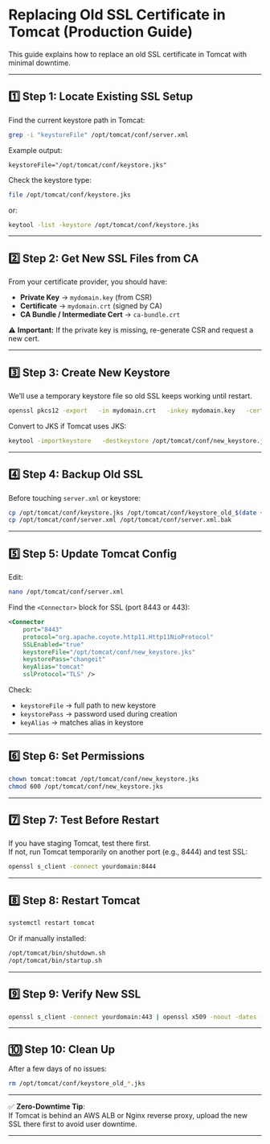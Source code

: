 
# Replacing Old SSL Certificate in Tomcat (Production Guide)

This guide explains how to replace an old SSL certificate in Tomcat with minimal downtime.

---

## 1️⃣ Step 1: Locate Existing SSL Setup

Find the current keystore path in Tomcat:
```bash
grep -i "keystoreFile" /opt/tomcat/conf/server.xml
```
Example output:
```
keystoreFile="/opt/tomcat/conf/keystore.jks"
```

Check the keystore type:
```bash
file /opt/tomcat/conf/keystore.jks
```
or:
```bash
keytool -list -keystore /opt/tomcat/conf/keystore.jks
```

---

## 2️⃣ Step 2: Get New SSL Files from CA

From your certificate provider, you should have:
- **Private Key** → `mydomain.key` (from CSR)
- **Certificate** → `mydomain.crt` (signed by CA)
- **CA Bundle / Intermediate Cert** → `ca-bundle.crt`

⚠ **Important:** If the private key is missing, re-generate CSR and request a new cert.

---

## 3️⃣ Step 3: Create New Keystore

We’ll use a temporary keystore file so old SSL keeps working until restart.

```bash
openssl pkcs12 -export   -in mydomain.crt   -inkey mydomain.key   -certfile ca-bundle.crt   -name tomcat   -out /opt/tomcat/conf/new_keystore.p12
```

Convert to JKS if Tomcat uses JKS:
```bash
keytool -importkeystore   -destkeystore /opt/tomcat/conf/new_keystore.jks   -srckeystore /opt/tomcat/conf/new_keystore.p12   -srcstoretype pkcs12
```

---

## 4️⃣ Step 4: Backup Old SSL

Before touching `server.xml` or keystore:
```bash
cp /opt/tomcat/conf/keystore.jks /opt/tomcat/conf/keystore_old_$(date +%F).jks
cp /opt/tomcat/conf/server.xml /opt/tomcat/conf/server.xml.bak
```

---

## 5️⃣ Step 5: Update Tomcat Config

Edit:
```bash
nano /opt/tomcat/conf/server.xml
```
Find the `<Connector>` block for SSL (port 8443 or 443):
```xml
<Connector 
    port="8443"
    protocol="org.apache.coyote.http11.Http11NioProtocol"
    SSLEnabled="true"
    keystoreFile="/opt/tomcat/conf/new_keystore.jks"
    keystorePass="changeit"
    keyAlias="tomcat"
    sslProtocol="TLS" />
```

Check:
- `keystoreFile` → full path to new keystore
- `keystorePass` → password used during creation
- `keyAlias` → matches alias in keystore

---

## 6️⃣ Step 6: Set Permissions

```bash
chown tomcat:tomcat /opt/tomcat/conf/new_keystore.jks
chmod 600 /opt/tomcat/conf/new_keystore.jks
```

---

## 7️⃣ Step 7: Test Before Restart

If you have staging Tomcat, test there first.  
If not, run Tomcat temporarily on another port (e.g., 8444) and test SSL:
```bash
openssl s_client -connect yourdomain:8444
```

---

## 8️⃣ Step 8: Restart Tomcat

```bash
systemctl restart tomcat
```
Or if manually installed:
```bash
/opt/tomcat/bin/shutdown.sh
/opt/tomcat/bin/startup.sh
```

---

## 9️⃣ Step 9: Verify New SSL

```bash
openssl s_client -connect yourdomain:443 | openssl x509 -noout -dates -subject -issuer
```

---

## 🔟 Step 10: Clean Up

After a few days of no issues:
```bash
rm /opt/tomcat/conf/keystore_old_*.jks
```

---

✅ **Zero-Downtime Tip**:  
If Tomcat is behind an AWS ALB or Nginx reverse proxy, upload the new SSL there first to avoid user downtime.

---
